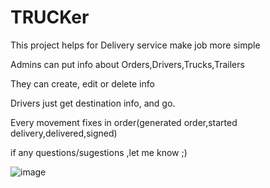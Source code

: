 # TRUCKer
This project helps for Delivery service make job more simple

Admins can put info about Orders,Drivers,Trucks,Trailers

They can create, edit or delete info

Drivers just get destination info, and go.

Every movement fixes in order(generated order,started delivery,delivered,signed)

if any questions/sugestions ,let me know ;)

![image](https://user-images.githubusercontent.com/100990026/182463122-71b02411-54b4-4124-a0ba-93c693f1cb18.png)
